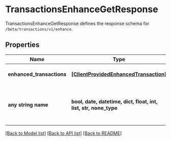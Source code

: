 # TransactionsEnhanceGetResponse

TransactionsEnhanceGetResponse defines the response schema for `/beta/transactions/v1/enhance`.

## Properties
Name | Type | Description | Notes
------------ | ------------- | ------------- | -------------
**enhanced_transactions** | [**[ClientProvidedEnhancedTransaction]**](ClientProvidedEnhancedTransaction.md) | An array of enhanced transactions. | 
**any string name** | **bool, date, datetime, dict, float, int, list, str, none_type** | any string name can be used but the value must be the correct type | [optional]

[[Back to Model list]](../README.md#documentation-for-models) [[Back to API list]](../README.md#documentation-for-api-endpoints) [[Back to README]](../README.md)


